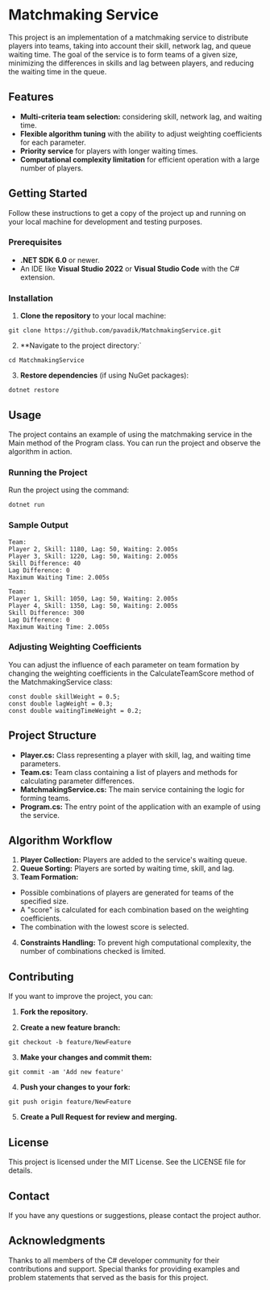 # Matchmaking Service 

This project is an implementation of a matchmaking service to distribute players into teams, taking into account their skill, network lag, and queue waiting time. The goal of the service is to form teams of a given size, minimizing the differences in skills and lag between players, and reducing the waiting time in the queue.

## Features
* **Multi-criteria team selection:** considering skill, network lag, and waiting time.
* **Flexible algorithm tuning** with the ability to adjust weighting coefficients for each parameter.
* **Priority service** for players with longer waiting times.
* **Computational complexity limitation** for efficient operation with a large number of players.

## Getting Started
Follow these instructions to get a copy of the project up and running on your local machine for development and testing purposes.

### Prerequisites
* **.NET SDK 6.0** or newer.
* An IDE like **Visual Studio 2022** or **Visual Studio Code** with the C# extension.

### Installation
1. **Clone the repository** to your local machine:
```
git clone https://github.com/pavadik/MatchmakingService.git
```
2. **Navigate to the project directory:`
```
cd MatchmakingService
```
3. **Restore dependencies** (if using NuGet packages):
```
dotnet restore
```

## Usage

The project contains an example of using the matchmaking service in the Main method of the Program class. You can run the project and observe the algorithm in action.

### Running the Project

Run the project using the command:
```
dotnet run
```

### Sample Output
```
Team:
Player 2, Skill: 1180, Lag: 50, Waiting: 2.005s
Player 3, Skill: 1220, Lag: 50, Waiting: 2.005s
Skill Difference: 40
Lag Difference: 0
Maximum Waiting Time: 2.005s

Team:
Player 1, Skill: 1050, Lag: 50, Waiting: 2.005s
Player 4, Skill: 1350, Lag: 50, Waiting: 2.005s
Skill Difference: 300
Lag Difference: 0
Maximum Waiting Time: 2.005s
```

### Adjusting Weighting Coefficients

You can adjust the influence of each parameter on team formation by changing the weighting coefficients in the CalculateTeamScore method of the MatchmakingService class:
```
const double skillWeight = 0.5;
const double lagWeight = 0.3;
const double waitingTimeWeight = 0.2;
```

## Project Structure
* **Player.cs:** Class representing a player with skill, lag, and waiting time parameters.
* **Team.cs:** Team class containing a list of players and methods for calculating parameter differences.
* **MatchmakingService.cs:** The main service containing the logic for forming teams.
* **Program.cs:** The entry point of the application with an example of using the service.

## Algorithm Workflow
1. **Player Collection:** Players are added to the service's waiting queue.
2. **Queue Sorting:** Players are sorted by waiting time, skill, and lag.
3. **Team Formation:**
* Possible combinations of players are generated for teams of the specified size.
* A "score" is calculated for each combination based on the weighting coefficients.
* The combination with the lowest score is selected.
4. **Constraints Handling:** To prevent high computational complexity, the number of combinations checked is limited.

## Contributing

If you want to improve the project, you can:

1. **Fork the repository.**

2. **Create a new feature branch:**
```
git checkout -b feature/NewFeature
```

3. **Make your changes and commit them:**
```
git commit -am 'Add new feature'
```

4. **Push your changes to your fork:**
```
git push origin feature/NewFeature
```

5. **Create a Pull Request for review and merging.**

## License
This project is licensed under the MIT License. See the LICENSE file for details.

## Contact
If you have any questions or suggestions, please contact the project author.

## Acknowledgments
Thanks to all members of the C# developer community for their contributions and support.
Special thanks for providing examples and problem statements that served as the basis for this project.
